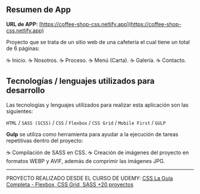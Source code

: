 ## Resumen de App

**URL de APP:** [https://coffee-shop-css.netlify.app](https://coffee-shop-css.netlify.app)

Proyecto que se trata de un sitio web de una cafetería el cual tiene un total de 6 páginas:

☕ Inicio.
☕ Nosotros.
☕ Proceso.
☕ Menú (Carta).
☕ Galería.
☕ Contacto.

## Tecnologías / lenguajes utilizados para desarrollo

Las tecnologías y lenguajes utilizados para realizar esta aplicación son las siguientes:

`HTML` / `SASS (SCSS)` / `CSS` / `Flexbox` / `CSS Grid` / `Mobile First` / `GULP`

**Gulp** se utiliza como herramienta para ayudar a la ejecución de tareas repetitivas dentro del proyecto:

☕ Compilación de SASS en CSS.
☕ Creación de imágenes del proyecto en formatos WEBP y AVIF, además de comprimir las imágenes JPG.

---

PROYECTO REALIZADO DESDE EL CURSO DE UDEMY: [CSS La Guía Completa - Flexbox, CSS Grid, SASS +20 proyectos](https://www.udemy.com/course/css-grid-y-flexbox-la-guia-definitiva-crea-10-proyectos/)
